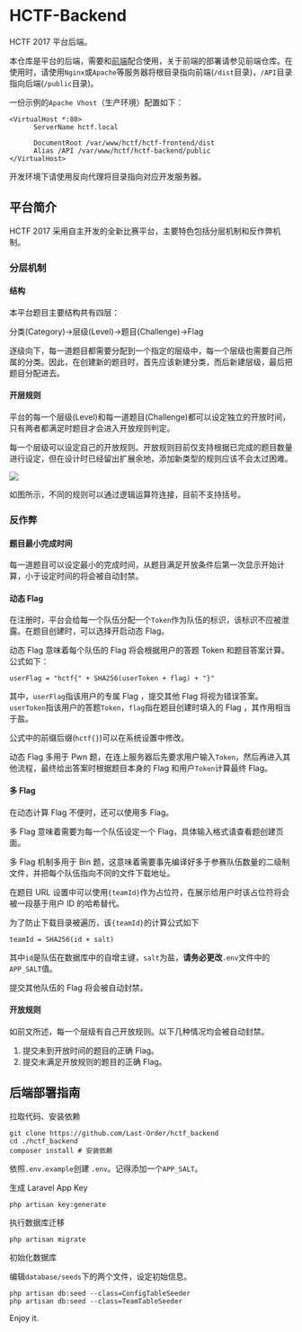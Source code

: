 # HCTF-Backend

HCTF 2017 平台后端。

本仓库是平台的后端，需要和[前端](https://github.com/Last-Order/hctf_backend)配合使用，关于前端的部署请参见前端仓库。在使用时，请使用`Nginx`或`Apache`等服务器将根目录指向前端(`/dist`目录)，`/API`目录指向后端(`/public`目录)。

一份示例的`Apache Vhost`（生产环境）配置如下：
```
<VirtualHost *:80>
      ServerName hctf.local

      DocumentRoot /var/www/hctf/hctf-frontend/dist
      Alias /API /var/www/hctf/hctf-backend/public
</VirtualHost>
```

开发环境下请使用反向代理将目录指向对应开发服务器。

## 平台简介

HCTF 2017 采用自主开发的全新比赛平台，主要特色包括分层机制和反作弊机制。

### 分层机制
#### 结构

本平台题目主要结构共有四层：

分类(Category)->层级(Level)->题目(Challenge)->Flag

逐级向下，每一道题目都需要分配到一个指定的层级中，每一个层级也需要自己所属的分类。因此，在创建新的题目时，首先应该新建分类，而后新建层级，最后把题目分配进去。

#### 开层规则

平台的每一个层级(Level)和每一道题目(Challenge)都可以设定独立的开放时间，只有两者都满足时题目才会进入开放规则判定。

每一个层级可以设定自己的开放规则。开放规则目前仅支持根据已完成的题目数量进行设定，但在设计时已经留出扩展余地，添加新类型的规则应该不会太过困难。

![](http://ww1.sinaimg.cn/large/e985a6f7ly1foq6gjvxn6g211d0k57jl.gif)

如图所示，不同的规则可以通过逻辑运算符连接，目前不支持括号。

### 反作弊

#### 题目最小完成时间

每一道题目可以设定最小的完成时间，从题目满足开放条件后第一次显示开始计算，小于设定时间的将会被自动封禁。

#### 动态 Flag

在注册时，平台会给每一个队伍分配一个`Token`作为队伍的标识，该标识不应被泄露。在题目创建时，可以选择开启动态 Flag。

动态 Flag 意味着每个队伍的 Flag 将会根据用户的答题 Token 和题目答案计算。公式如下： 

`userFlag = "hctf{" + SHA256(userToken + flag) + "}"`

其中，`userFlag`指该用户的专属 Flag ，提交其他 Flag 将视为错误答案。`userToken`指该用户的答题`Token`，`flag`指在题目创建时填入的 Flag ，其作用相当于盐。

公式中的前缀后缀(`hctf{}`)可以在系统设置中修改。

动态 Flag 多用于 Pwn 题，在连上服务器后先要求用户输入`Token`，然后再进入其他流程，最终给出答案时根据题目本身的 Flag 和用户`Token`计算最终 Flag。

#### 多 Flag

在动态计算 Flag 不便时，还可以使用多 Flag。

多 Flag 意味着需要为每一个队伍设定一个 Flag，具体输入格式请查看题创建页面。

多 Flag 机制多用于 Bin 题，这意味着需要事先编译好多于参赛队伍数量的二级制文件，并把每个队伍指向不同的文件下载地址。

在题目 URL 设置中可以使用`{teamId}`作为占位符，在展示给用户时该占位符将会被一段基于用户 ID 的哈希替代。

为了防止下载目录被遍历，该`{teamId}`的计算公式如下

`teamId = SHA256(id + salt)`

其中`id`是队伍在数据库中的自增主键，`salt`为盐，**请务必更改**`.env`文件中的`APP_SALT`值。

提交其他队伍的 Flag 将会被自动封禁。

#### 开放规则

如前文所述，每一个层级有自己开放规则。以下几种情况均会被自动封禁。

1. 提交未到开放时间的题目的正确 Flag。
2. 提交未满足开放规则的题目的正确 Flag。


## 后端部署指南

拉取代码、安装依赖

```
git clone https://github.com/Last-Order/hctf_backend
cd ./hctf_backend
composer install # 安装依赖
```

依照`.env.example`创建 `.env`。记得添加一个`APP_SALT`。

生成 Laravel App Key

`php artisan key:generate`

执行数据库迁移

`php artisan migrate`

初始化数据库

编辑`database/seeds`下的两个文件，设定初始信息。

```
php artisan db:seed --class=ConfigTableSeeder
php artisan db:seed --class=TeamTableSeeder
```

Enjoy it.